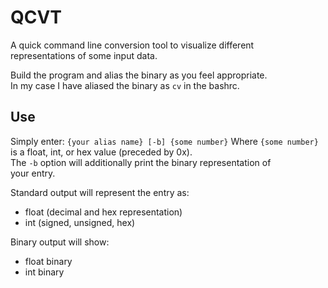 # QCVT
A quick command line conversion tool to visualize different  
representations of some input data.  

Build the program and alias the binary as you feel appropriate.  
In my case I have aliased the binary as `cv` in the bashrc.  

## Use
Simply enter:
`{your alias name} [-b] {some number}`
Where `{some number}` is a float, int, or hex value (preceded by 0x).  
The `-b` option will additionally print the binary representation of  
your entry.  

Standard output will represent the entry as:
- float (decimal and hex representation)
- int (signed, unsigned, hex)

Binary output will show:
- float binary
- int binary
